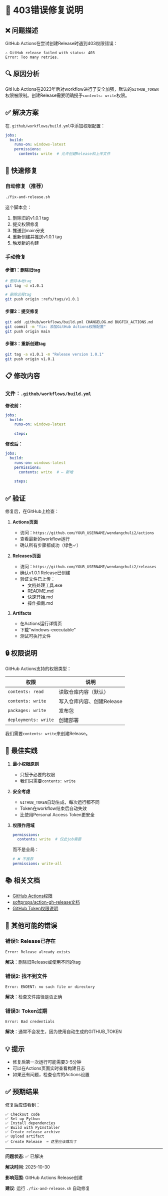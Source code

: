 # 🔧 403错误修复说明

## ❌ 问题描述

GitHub Actions在尝试创建Release时遇到403权限错误：

```
⚠️ GitHub release failed with status: 403
Error: Too many retries.
```

## 🔍 原因分析

GitHub Actions在2023年后对workflow进行了安全加强，默认的`GITHUB_TOKEN`权限被限制。创建Release需要明确授予`contents: write`权限。

## ✅ 解决方案

在`.github/workflows/build.yml`中添加权限配置：

```yaml
jobs:
  build:
    runs-on: windows-latest
    permissions:
      contents: write  # 允许创建Release和上传文件
```

## 🚀 快速修复

### 自动修复（推荐）

```bash
./fix-and-release.sh
```

这个脚本会：
1. 删除旧的v1.0.1 tag
2. 提交权限修复
3. 推送到main分支
4. 重新创建并推送v1.0.1 tag
5. 触发新的构建

### 手动修复

#### 步骤1：删除旧tag
```bash
# 删除本地tag
git tag -d v1.0.1

# 删除远程tag
git push origin :refs/tags/v1.0.1
```

#### 步骤2：提交修复
```bash
git add .github/workflows/build.yml CHANGELOG.md BUGFIX_ACTIONS.md
git commit -m "fix: 添加GitHub Actions权限配置"
git push origin main
```

#### 步骤3：重新创建tag
```bash
git tag -a v1.0.1 -m "Release version 1.0.1"
git push origin v1.0.1
```

## 📋 修改内容

### 文件：`.github/workflows/build.yml`

**修改前：**
```yaml
jobs:
  build:
    runs-on: windows-latest
    
    steps:
```

**修改后：**
```yaml
jobs:
  build:
    runs-on: windows-latest
    permissions:
      contents: write  # ← 新增
    
    steps:
```

## ✅ 验证

修复后，在GitHub上检查：

1. **Actions页面**
   - 访问：`https://github.com/YOUR_USERNAME/wendangchuli2/actions`
   - 查看最新的workflow运行
   - 确认所有步骤都成功（绿色✓）

2. **Releases页面**
   - 访问：`https://github.com/YOUR_USERNAME/wendangchuli2/releases`
   - 确认v1.0.1 Release已创建
   - 验证文件已上传：
     - 文档处理工具.exe
     - README.md
     - 快速开始.md
     - 操作指南.md

3. **Artifacts**
   - 在Actions运行详情页
   - 下载"windows-executable"
   - 测试可执行文件

## 🔒 权限说明

GitHub Actions支持的权限类型：

| 权限 | 说明 |
|------|------|
| `contents: read` | 读取仓库内容（默认） |
| `contents: write` | 写入仓库内容、创建Release |
| `packages: write` | 发布包 |
| `deployments: write` | 创建部署 |

我们需要`contents: write`来创建Release。

## 🎯 最佳实践

1. **最小权限原则**
   - 只授予必要的权限
   - 我们只需要`contents: write`

2. **安全考虑**
   - `GITHUB_TOKEN`自动生成，每次运行都不同
   - Token在workflow结束后自动失效
   - 比使用Personal Access Token更安全

3. **权限作用域**
   ```yaml
   permissions:
     contents: write  # 仅此job需要
   ```
   
   而不是全局：
   ```yaml
   # ❌ 不推荐
   permissions: write-all
   ```

## 📚 相关文档

- [GitHub Actions权限](https://docs.github.com/en/actions/security-guides/automatic-token-authentication#permissions-for-the-github_token)
- [softprops/action-gh-release文档](https://github.com/softprops/action-gh-release)
- [GitHub Token权限说明](https://docs.github.com/en/rest/overview/permissions-required-for-github-apps)

## 🐛 其他可能的错误

### 错误1: Release已存在
```
Error: Release already exists
```

**解决**：删除旧Release或使用不同的tag

### 错误2: 找不到文件
```
Error: ENOENT: no such file or directory
```

**解决**：检查文件路径是否正确

### 错误3: Token过期
```
Error: Bad credentials
```

**解决**：通常不会发生，因为使用自动生成的GITHUB_TOKEN

## 💡 提示

- 修复后第一次运行可能需要3-5分钟
- 可以在Actions页面实时查看构建日志
- 如果还有问题，检查仓库的Actions设置

## ✅ 预期结果

修复后应该看到：

```
✅ Checkout code
✅ Set up Python
✅ Install dependencies
✅ Build with PyInstaller
✅ Create release archive
✅ Upload artifact
✅ Create Release  ← 这里应该成功了
```

---

**问题状态**: ✅ 已解决

**解决时间**: 2025-10-30

**影响范围**: GitHub Actions Release创建

**建议**: 运行 `./fix-and-release.sh` 自动修复
